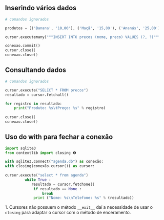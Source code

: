 ## Inserindo vários dados

```python
# comandos ignorados

produtos = [('Banana', '10,00'), ('Maçã', '15,00'), ('Ananás', '25,00')]

cursor.executemany("""INSERT INTO precos (nome, preco) VALUES (?, ?)""", produtos)

conexao.commit()
cursor.close()
conexao.close()
```

## Consultando dados

```python
# comandos ignorados

cursor.execute("SELECT * FROM precos")
resultado = cursor.fetchall()

for registro in resultado:
    print("Produto: %s\tPreço: %s" % registro)
    
cursor.close()
conexao.close()
```

## Uso do with para fechar a conexão

```python
import sqlite3
from contextlib import closing ❶

with sqlite3.connect("agenda.db") as conexão:
with closing(conexão.cursor()) as cursor:
        
cursor.execute("select * from agenda")
         while True :
            resultado = cursor.fetchone()
             if resultado == None :
                 break
             print ("Nome: %s\nTelefone: %s" % (resultado))
```

1\. Cursores não possuem o método `__exit__` daí a necessidade de usar o `closing` para adaptar o cursor com o método de enceramento.